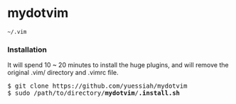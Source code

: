 # mydotvim
```
~/.vim
```

### Installation
It will spend 10 ~ 20 minutes to install the huge plugins, and will remove the original .vim/ directory and .vimrc file.

<pre>
$ git clone https://github.com/yuessiah/mydotvim
$ sudo /path/to/directory/<b>mydotvim</b>/<b>.install.sh</b>
</pre>
